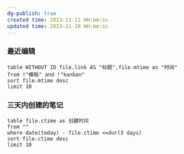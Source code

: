 ```yaml
---
dg-publish: true
created time: 2023-11-11 HH:mm:ss
updated time: 2023-11-28 HH:mm:ss
---
```



### 最近编辑
```dataview
table WITHOUT ID file.link AS "标题",file.mtime as "时间"
from !"模板" and !"kanban"
sort file.mtime desc
limit 10
```


### 三天内创建的笔记
```dataview
table file.ctime as 创建时间
from ""
where date(today) - file.ctime <=dur(3 days)
sort file.ctime desc
limit 10
```
